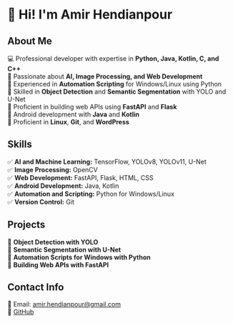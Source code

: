 # 👋 Hi! I'm Amir Hendianpour

## About Me
💻 Professional developer with expertise in **Python, Java, Kotlin, C, and C++**  
🔹 Passionate about **AI, Image Processing, and Web Development**  
🔹 Experienced in **Automation Scripting** for Windows/Linux using Python  
🔹 Skilled in **Object Detection** and **Semantic Segmentation** with YOLO and U-Net  
🔹 Proficient in building web APIs using **FastAPI** and **Flask**  
🔹 Android development with **Java** and **Kotlin**  
🔹 Proficient in **Linux**, **Git**, and **WordPress**

## Skills
✅ **AI and Machine Learning:** TensorFlow, YOLOv8, YOLOv11, U-Net  
✅ **Image Processing:** OpenCV  
✅ **Web Development:** FastAPI, Flask, HTML, CSS  
✅ **Android Development:** Java, Kotlin  
✅ **Automation and Scripting:** Python for Windows/Linux  
✅ **Version Control:** Git  

## Projects
🚀 **Object Detection with YOLO**  
🚀 **Semantic Segmentation with U-Net**  
🚀 **Automation Scripts for Windows with Python**  
🚀 **Building Web APIs with FastAPI**  

## Contact Info
📧 Email: [amir.hendianpour@gmail.com](mailto:amir.hendianpour@gmail.com)  
🔗 [GitHub](https://github.com/amirhendianpour)


